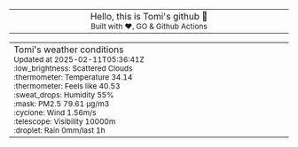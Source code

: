 
<div align="center">
<table>
<tbody>
<td align="center">
<img width="2000" height="0"><br>
Hello, this is Tomi's github 👋<br>
<sup>Built with ❤️, GO & Github Actions</sup><br>
<img width="2000" height="0">
</td>
</tbody>
</table>
</div>
<table>
<tbody>
<td align="left">
<img width="2000" height="0"><br>
Tomi's weather conditions<br>
<sup>Updated at 2025-02-11T05:36:41Z</sup><br>
<sup>:low_brightness: Scattered Clouds</sup><br>
<sup>:thermometer: Temperature 34.14 </sup><br>
<sup>:thermometer: Feels like 40.53</sup><br>
<sup>:sweat_drops: Humidity 55%</sup><br>
<sup>:mask: PM2.5 79.61 μg/m3</sup><br>
<sup>:cyclone: Wind 1.56m/s </sup><br>
<sup>:telescope: Visibility 10000m </sup><br>
<sup>:droplet: Rain 0mm/last 1h </sup><br>
<img width="2000" height="0">
</td>
<td align="left">
<img width="2000" height="0"><br>
<br>
<img width="2000" height="0">
</td>
</tbody>
</table>
</div>
    